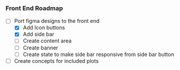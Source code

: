 ### Front End Roadmap

- [ ] Port figma designs to the front end
    - [X] Add Icon buttons
    - [X] Add side bar
    - [ ] Create content area
    - [ ] Create banner
    - [ ] Create state to make side bar responsive from side bar button

- [ ] Create concepts for included plots